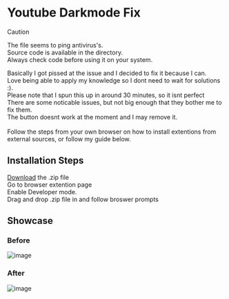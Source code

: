 # Youtube Darkmode Fix

> [!CAUTION]
> The file seems to ping antivirus's. <br>
> Source code is available in the directory. <br>
> Always check code before using it on your system.

Basically I got pissed at the issue and I decided to fix it because I can.
<br>
Love being able to apply my knowledge so I dont need to wait for solutions :).
<br>
Please note that I spun this up in around 30 minutes, so it isnt perfect
<br>
There are some noticable issues, but not big enough that they bother me to fix them.
<br>
The button doesnt work at the moment and I may remove it.
<br>
<br>
Follow the steps from your own browser on how to install extentions from external sources, or follow my guide below.

## Installation Steps
[Download](https://github.com/conotoium/Youtube-Darkmode/raw/refs/heads/main/YoutubeDarkmode.zip) the .zip file
<br>
Go to browser extention page
<br>
Enable Developer mode.
<br>
Drag and drop .zip file in and follow broswer prompts


## Showcase
### Before
![image](https://github.com/user-attachments/assets/a08a72a3-16fc-4b95-9ba7-8aef85df5721)


### After

![image](https://github.com/user-attachments/assets/e2d08426-15cc-44db-8406-ba937296ec2e)

